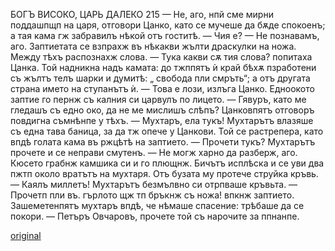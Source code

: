 ﻿БОГЪ ВИСОКО, ЦАРЬ ДАЛЕКО
215
— Не, аго, нпй сме мирни поддашпщп на царя, отговори Цанко, като се мучеше да бѫде спокоенъ; а тая кама гж забравилъ нѣкой отъ гоститѣ.
— Чия е?
— Не познавамъ, аго.
Заптиетата се взпрахж въ нѣкакви жълти драскулки на ножа. Между тѣхъ распознахж слова.
— Тука какви сѫ тия слова? попитаха Цанка.
Той надникна надъ камата: до тжппятъ ѝ край бѣхѫ пзработени съ жълтъ телъ шарки и думитѣ: „ свобода пли смръть“; а отъ другата страна името на ступанътъ ѝ.
— Това е лози, излъга Цанко.
Едноокото заптие го пернж съ калния си царвулъ по лицето.
— Гявуръ, като ме гледашъ съ едно око, да не ме мислишъ слѣпъ?
Цанковпятъ отговоръ повдигна съмнѣнпе у тѣхъ.
— Мухтаръ, ела тукъ!
Мухтарътъ влазяше съ една тава баница, за да тж опече у Цанкови. Той се растрепера, като впдѣ голата кама въ ржцѣтѣ на заптието.
— Прочети тукъ?
Мухтарътъ прочете и се неправи смутенъ.
— Не могж харно да разберж, аго.
Кюсето грабнж камшика си и го плющнж. Бичътъ исплѣска и се уви два пжтп около вратътъ на мухтаря. Отъ бузата му протече струйка кръвь.
— Каялъ миллетъ!
Мухтарътъ безмълвно си отрпваше кръвьта.
— Прочетп пли въ. гърлото щж тп бръкнж съ ножа! впкнж заптието. Зашеметенпятъ мухтаръ впдѣ, че нѣмаше спасение: трѣбаше да се покори.
— Петъръ Овчаровъ, прочете той съ нарочите за
ппнанпе.

[original](images/242.jpg)